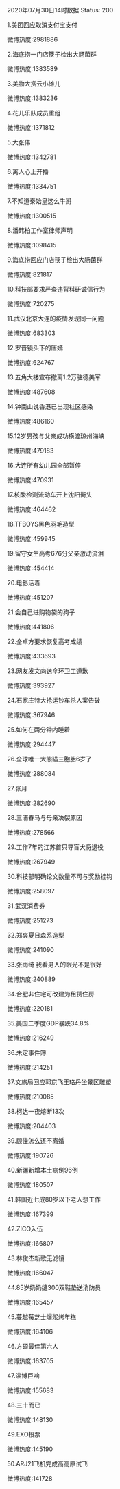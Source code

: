 2020年07月30日14时数据
Status: 200

1.美团回应取消支付宝支付

微博热度:2981886

2.海底捞一门店筷子检出大肠菌群

微博热度:1383589

3.美物大赏云小摊儿

微博热度:1383236

4.花儿乐队成员重组

微博热度:1371812

5.大张伟

微博热度:1342781

6.离人心上开播

微博热度:1334751

7.不知道秦始皇这么牛掰

微博热度:1300515

8.潘玮柏工作室律师声明

微博热度:1098415

9.海底捞回应门店筷子检出大肠菌群

微博热度:821817

10.科技部要求严查违背科研诚信行为

微博热度:720275

11.武汉北京大连的疫情发现同一问题

微博热度:683303

12.罗晋镜头下的唐嫣

微博热度:624767

13.五角大楼宣布撤离1.2万驻德美军

微博热度:487608

14.钟南山说香港已出现社区感染

微博热度:486160

15.12岁男孩与父亲成功横渡琼州海峡

微博热度:479183

16.大连所有幼儿园全部暂停

微博热度:470931

17.核酸检测流动车开上沈阳街头

微博热度:464462

18.TFBOYS黑色羽毛造型

微博热度:459945

19.留守女生高考676分父亲激动流泪

微博热度:454414

20.电影活着

微博热度:451207

21.会自己进购物袋的狗子

微博热度:441806

22.仝卓方要求恢复高考成绩

微博热度:433693

23.网友发文向送伞环卫工道歉

微博热度:393927

24.石家庄特大抢运钞车杀人案告破

微博热度:367946

25.如何在两分钟内睡着

微博热度:294447

26.全球唯一大熊猫三胞胎6岁了

微博热度:288084

27.张月

微博热度:282690

28.三浦春马与母亲决裂原因

微博热度:278566

29.工作7年的江苏首只导盲犬将退役

微博热度:267949

30.科技部明确论文数量不可与奖励挂钩

微博热度:258097

31.武汉消费券

微博热度:251273

32.郑爽夏日森系造型

微博热度:241090

33.张雨绮 我看男人的眼光不是很好

微博热度:240889

34.合肥非住宅可改建为租赁住房

微博热度:220181

35.美国二季度GDP暴跌34.8%

微博热度:216249

36.未定事件簿

微博热度:214251

37.文旅局回应郭京飞王珞丹坐景区雕塑

微博热度:210085

38.柯达一夜熔断13次

微博热度:204403

39.顾佳怎么还不离婚

微博热度:190726

40.新疆新增本土病例96例

微博热度:180507

41.韩国近七成80岁以下老人想工作

微博热度:167399

42.ZICO入伍

微博热度:166807

43.林俊杰新歌无滤镜

微博热度:166047

44.85岁奶奶缝300双鞋垫送消防员

微博热度:165457

45.蔓越莓芝士爆浆烤年糕

微博热度:164106

46.方硕最佳第六人

微博热度:163705

47.淄博巨响

微博热度:155683

48.三十而已

微博热度:148130

49.EXO投票

微博热度:145190

50.ARJ21飞机完成高高原试飞

微博热度:141728

